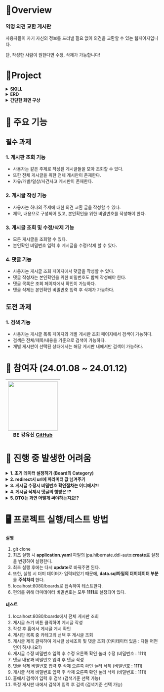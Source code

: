 #  🍳Overview

### 익명 의견 교환 게시판
사용자들이 자기 자신의 정보를 드러낼 필요 없이 의견을 교환할 수 있는 웹페이지입니다.

단, 작성한 사람이 원한다면 수정, 삭제가 가능합니다!

#  🚩Project
<details>
<summary><strong>SKILL</strong></summary>
<div markdown="1">       

**[Front-end]**  
<img src="https://img.shields.io/badge/javascript-F7DF1E?style=for-the-badge&logo=javascript&logoColor=black"> 
<img src="https://img.shields.io/badge/bootstrap-7952B3?style=for-the-badge&logo=bootstrap&logoColor=white">
<img src="https://img.shields.io/badge/HTML5-E34F26?style=for-the-badge&logo=html5&logoColor=white" /> 
<img src="https://img.shields.io/badge/Thymeleaf-005F0F?style=for-the-badge&logo=thymeleaf&logoColor=white">


**[Back-end]**   
<img src="https://img.shields.io/badge/java%2017-007396?style=for-the-badge&logo=java&logoColor=white"> 
<img src="https://img.shields.io/badge/sqlite-%2307405e.svg?style=for-the-badge&logo=sqlite&logoColor=white"> 
<img src="https://img.shields.io/badge/spring%20boot-6DB33F?style=for-the-badge&logo=springboot&logoColor=white">
<img src="https://img.shields.io/badge/apache%20tomcat-F8DC75?style=for-the-badge&logo=apachetomcat&logoColor=white"> 
<img src="https://img.shields.io/badge/JPA-005F0F?style=for-the-badge&logo=jpa&logoColor=white">
<img src="https://img.shields.io/badge/Hibernate-59666C?style=for-the-badge&logo=Hibernate&logoColor=white">

**[Tool & Environment]**  
<img src="https://img.shields.io/badge/github-181717?style=for-the-badge&logo=github&logoColor=white"> 
<img src="https://img.shields.io/badge/IntelliJ%20IDEA-CB5B8D?style=for-the-badge&logo=intellijidea&logoColor=white">
</div>
</details>

<details>
<summary><strong>ERD</strong></summary>
<div markdown="1"> 
  <img width="772" alt="image" src="https://github.com/simidot/Mission_youshin/assets/114278754/0068d3e6-0c6d-4316-92b4-8c24874b2387">
</div>
</details>

<details>
  <summary><strong>간단한 화면 구상</strong></summary>
<div markdown="1">
  <img src="https://github.com/simidot/Mission_youshin/assets/114278754/7dc7dc9f-aebd-431b-94dd-cfa7b0fd937f">
</div>
</details>


#  📍 주요 기능

## 필수 과제
### 1. 게시판 조회 기능
- 사용자는 같은 주제로 작성된 게시글들을 모아 조회할 수 있다.
- 또한 전체 게시글을 위한 전체 게시판이 존재한다.
- 자유/개발/일상/사건사고 게시판이 존재한다.

### 2. 게시글 작성 기능
- 사용자는 하나의 주제에 대한 의견 교환 글을 작성할 수 있다.
- 제목, 내용으로 구성되어 있고, 본인확인을 위한 비밀번호를 작성해야 한다.

### 3. 게시글 조회 및 수정/삭제 기능
- 모든 게시글을 조회할 수 있다.
- 본인확인 비밀번호 입력 후 게시글을 수정/삭제 할 수 있다. 

### 4. 댓글 기능
- 사용자는 게시글 조회 페이지에서 댓글을 작성할 수 있다.
- 댓글 작성자는 본인확인을 위한 비밀번호도 함께 작성해야 한다.
- 댓글 목록은 조회 페이지에서 확인이 가능하다.
- 댓글 삭제는 본인확인 비밀번호 입력 후 삭제가 가능하다. 

## 도전 과제
### 1. 검색 기능
- 사용자는 게시글 목록 페이지와 개별 게시판 조회 페이지에서 검색이 가능하다.
- 검색은 전체/제목/내용을 기준으로 검색이 가능하다.
- 개별 게시판이 선택된 상태에서는 해당 게시판 내에서만 검색이 가능하다.

#  🚀 참여자 (24.01.08 ~ 24.01.12)

|<img src="https://github.com/simidot/Mission_youshin/assets/114278754/424c1792-bdc5-4843-8c41-b8ad9711cae2" width="160" height="160"/><br/>BE 강유신 <a href="https://github.com/simidot">GitHub</a>|
|:---:|

#  💊 진행 중 발생한 어려움 

<details>
<summary><strong>1. 초기 데이터 설정하기 (Board의 Category)</strong></summary>

<div markdown="1"> 
1. Board 테이블의 카테고리들은 변하지 않는 파트로 한 번 입력된 후 변경 가능성이 거의 없다.

처음에는 **전체 게시판 카테고리 불러오기 메서드** 안에서 네가지 카테고리를 입력하고, 그것들을 불러오는 로직을 짰다.

```java
// BoardService class

    // 전체 게시판 카테고리 불러오기
    // 게시판의 카테고리가 정해져있기 때문에 불러오면서 바로 카테고리를 저장하도록 했다.
    // todo: 고민점은 카테고리를 저장하는게 맞는지가 ? 고민... 확장성도 고려하고 싶은데..
	public List<Board> readBoardCategories() {
        Board board1 = Board.builder().category(BoardCategory.자유).build();
        Board board2 = Board.builder().category(BoardCategory.개발).build();
        Board board3 = Board.builder().category(BoardCategory.일상).build();
        Board board4 = Board.builder().category(BoardCategory.사건사고).build();
        boardRepository.save(board1);
        boardRepository.save(board2);
        boardRepository.save(board3);
        boardRepository.save(board4);
        return boardRepository.findAll();
    }
    
// BoardController class
// 게시판 목록 전체 보기
    @GetMapping
    public String showBoardList(Model model) {
        model.addAttribute("boards", boardService.readBoardCategories());
        return "boardList";
    }
```

결과 : /boards endpoint로 새로고침하여 들어갈 때마다 계속해서 카테고리들이 insert되었다.

2. 그렇다면 단 한번 입력하도록 카테고리 입력 메서드를 따로 만들고, 카테고리가 비어있을 때만 추가하는 조건 걸기 & 입력 시점은 BoardController가 생성되는 시점에 입력한다.
```java
// BoardService class
    // 게시판의 카테고리가 정해져있기 때문에 카테고리를 저장하는 메서드가 필요.
    public void createCategories() {
        // board 카테고리가 비어있을 때에만 추가!
        if (boardRepository.findAll().isEmpty()) {
            Board board1 = Board.builder().category(BoardCategory.자유).build();
            Board board2 = Board.builder().category(BoardCategory.개발).build();
            Board board3 = Board.builder().category(BoardCategory.일상).build();
            Board board4 = Board.builder().category(BoardCategory.사건사고).build();
            boardRepository.save(board1);
            boardRepository.save(board2);
            boardRepository.save(board3);
            boardRepository.save(board4);
        }
    }
    
// BoardController class
    // BoardController가 생성될 때 카테고리가 저장되도록 한다.
    public BoardController(BoardService boardService) {
        this.boardService = boardService;
        boardService.createCategories();
    }
```
결과 : 새로고침을 아무리 하여도 추가되지 않는다! 그러나, 확장성을 고려하면 비효율적인 코드이다. 

게시판 특성상 여러가지 카테고리를 새로 추가할 수도 있어야하는데, 그러면 이미 board Entity가 채워져 있는 상태에서는 추가를 어떻게하지 깔끔하지 못한 코드같았다.

3. 조건문을 다 다르게 달아주었다. 
```java
// BoardService class
	public void createCategories() {
        // board 카테고리가 비어있을 때에만 추가!
        if (!boardRepository.findAll().contains(BoardCategory.자유)) {
            Board board1 = new Board(BoardCategory.자유);
            boardRepository.save(board1);
        }
        if (!boardRepository.findAll().contains(BoardCategory.개발)) {
            Board board2 = new Board(BoardCategory.개발);
            boardRepository.save(board2);
        }
        if (!boardRepository.findAll().contains(BoardCategory.일상)) {
            Board board3 = new Board(BoardCategory.일상);
            boardRepository.save(board3);
        }
        if (!boardRepository.findAll().contains(BoardCategory.사건사고)) {
            Board board4 = new Board(BoardCategory.사건사고);
            boardRepository.save(board4);
        }
    }
```
결과 : 이역시 서버 실행하면 1회 생성. 새로고침하면 생성되지 않음. 그러나, 서버 재실행하면 다시 1회 생성되어 또다시 카테고리가 늘어난다.
애플리케이션 재실행마다 새로운 세션에서 findAll()하며 가져오기 때문에 이전에 저장된 보드들이 무시되고 새로운 보드가 항상 추가된다는 문제점이 있었다.

4. **마지막 시도!** 
초기 데이터를 설정하기 위한 data.sql 파일을 추가해주었다. 

스프링 애플리케이션 실행시 resources 경로에 있는 schema.sql(DDL), data.sql(DML) 스크립트를 실행한다고 한다. 
```sql
// data.sql

INSERT OR IGNORE INTO board (category) VALUES ('자유');
INSERT OR IGNORE INTO board (category) VALUES ('개발');
INSERT OR IGNORE INTO board (category) VALUES ('일상');
INSERT OR IGNORE INTO board (category) VALUES ('사건사고');
```
이렇게 넣어두어서 애플리케이션 실행시 자동으로 insert되고, 이미 있다면 ignore하라는 DML을 설정해주었다. 

결과: 아무리 새로고침해도, 서버 재실행을 해도 그대로 남아있게 되었다. 새로운 카테고리를 추가한다면 data.sql을 바꿔주면 끝! 간단하다.
</div>
</details>

<details>
<summary><strong>2. redirect시 url에 파라미터 값 넘겨주기</strong></summary>
<div markdown="1"> 
endpoint를 위해서는 redirec:/를 하고 그 url에 파라미터 값을 넘겨주어야 했다. 

ex.

```java
    // 댓글 삭제하기
    @GetMapping("/{articleId}/comment/{commentId}/delete")
    public String deleteComment(@PathVariable("articleId") Long articleId,
                                @PathVariable("commentId") Long commentId,
                                RedirectAttributes redirectAttributes
    ) {
        commentService.deleteComment(commentId);
        redirectAttributes.addAttribute("articleId", articleId);
        return "redirect:/article/{articleId}";
    }
```

어떻게 넘겨주어야 하나 고민했는데 검색 결과 RedirectAttributes로 파라미터 값을 넘긴다고 한다. 

>.addAttribute(Object attributeValue)

>.addAttribute(String attributeName, Object attributeValue)

이렇게 하여 articleId를 잘 넘겨주었다!

++ 추가로 addAttribute는 String/Integer와 같은 값을 넘길 때 사용이 되고,

복잡한 객체를 노출 없이 넘겨주거나, 일회성 성공 알림 등을 만들고 싶을 때에는 FlashAttribute를 쓸 수 있다.

> .addFlashAttribute(Object attributeValue)

> .addFlashAttribute(String attributeName, Object attributeValue)

이름처럼 일회성으로 사용 가능하다. 새로고침을 하면 휘발된다.

</div>
</details>

<details>
<summary><strong>3. 게시글 수정시 비밀번호 확인절차는 어디에서?!</strong></summary>
<div markdown="1"> 

게시글 수정시 비밀번호 확인 절차가 **서비스단**에서, **컨트롤러 단**에서 이루어져야 할지에 대한 의문이 생겼다.

일단은 내 생각으로는 어쨌든 비즈니스 로직이기 때문에 **서비스단**에서 이루어져야 할 것 같다.

그러나, 그러면 update가 되는 경우와 비밀번호 불일치로 인한 update 실패시 어떤 값을 반환하여 controller로 넘겨야하는지?에 대한 고민이 있다.

나는 boolean 값으로 update 성공시 true, 실패시 false를 반환하여 controller에 넘겨주었다.

그러나, Controller를 거쳐 화면에 어떻게 뿌려줘야할지에 대한 방법을 모르겠다.

결국 해결은 못했고, update html 화면에서 javascript로 확인하는 절차를 거쳤다. 비밀번호 불일치시 아예 폼 전송을 못하도록 막아두었다.
</div>
</details>

<details>
<summary><strong>4. 게시글 삭제시 댓글의 행방은 !?</strong></summary>
<div markdown="1"> 
게시글 삭제시 댓글은 어떻게 해야하는지에 대한 고민...

게시글만 삭제하니 다시 새로운 id의 글이 올라왔을 때에 다른 글이지만 boardId가 같으므로 새로운 게시물의 댓글로 표시가 된다.

일단 댓글이 모두 삭제되는 것이 맞는지?

근데 일단은 삭제하게 만들어두었다.

엔티티 맵핑시에 Cascade옵션을 주었다.

```java
@Entity
@Getter
@NoArgsConstructor
public class Article {

    @Id
    @GeneratedValue(strategy = GenerationType.IDENTITY)
    private Long id;
//...

    @OneToMany(mappedBy = "article", cascade = CascadeType.ALL)
    private final List<Comment> commentList = new ArrayList<>();

    public Article(String title, String content, String password, Board board) {
        this.title = title;
        this.content = content;
        this.password = password;
        this.board = board;
    }
}
```
</div>
</details>

<details>
<summary><strong>5. DTO는 과연 어떻게 써야하는지요!?</strong></summary>
<div markdown="1"> 
DTO를 쓸 때 하나의 DTO를 만들고, 계속 재사용하는지, 아니면 일회용으로 담는 그릇으로 쓰고 다시 새로운 DTO를 만들어야할지에 대한 의문이 들었다...
</div>
</details>

# 🖥️ 프로젝트 실행/테스트 방법

#### 실행
1. git clone
2. 최초 실행 시 **application.yaml** 파일의 jpa.hibernate.ddl-auto:**create**로 설정을 변경하여 실행한다.
3. 최초 실행 후에는 다시 **update**로 바꿔주면 된다.
4. 또한, 실행 시 더미 데이터가 입력되었기 때문에, **data.sql파일의 더미데이터 부분**을 **주석처리** 한다.
5. localhost:8080/boards로 접속하여 테스트한다.
6. 편의를 위해 더미데이터 비밀번호는 모두 **1111**로 설정되어 있다.

#### 테스트
1. localhost:8080/boards에서 전체 게시판 조회
2. 게시글 쓰기 버튼 클릭하여 게시글 작성
3. 작성 후 홈에서 게시글 게시 확인
4. 게시판 목록 중 카테고리 선택 후 게시글 조회
5. 게시글 제목 클릭하여 게시글 상세조회 및 댓글 조회 (더미데이터 있음 : 다들 어떤 언어 하시나요?)
6. 게시글 수정 비밀번호 입력 후 수정 오른쪽 확인 눌러 수정 (비밀번호 : 1111)
7. 댓글 내용과 비밀번호 입력 후 댓글 작성
8. 댓글 삭제 비밀번호 입력 후 삭제 오른쪽 확인 눌러 삭제 (비밀번호 : 1111)
9. 게시글 삭제 비밀번호 입력 후 삭제 오른쪽 확인 눌러 삭제 (비밀번호 : 1111)
10. 홈에서 검색어 입력 후 검색 (검색기준 선택 가능)
11. 특정 게시판 내에서 검색어 입력 후 검색 (검색기준 선택 가능)

